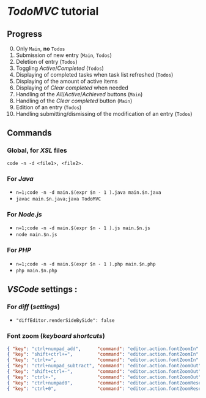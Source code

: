 # *TodoMVC* tutorial

## Progress

0. Only `Main`, **no** `Todos`
1. Submission of new entry (`Main`, `Todos`)
2. Deletion of entry (`Todos`)
3. Toggling *Active*/*Completed* (`Todos`)
4. Displaying of completed tasks when task list refreshed (`Todos`)
5. Displaying of the amount of active items
6. Displaying of *Clear completed* when needed
7. Handling of the *All*/*Active*/*Achieved* buttons (`Main`)
8. Handling of the *Clear completed* button (`Main`)
9. Edition of an entry (`Todos`)
10. Handling submitting/dismissing of the modification of an entry (`Todos`)

## Commands

### Global, for *XSL* files

`code -n -d <file1>, <file2>.`

### For *Java*

- `n=1;code -n -d main.$(expr $n - 1 ).java main.$n.java`
- `javac main.$n.java;java TodoMVC` 

### For *Node.js*

- `n=1;code -n -d main.$(expr $n - 1 ).js main.$n.js`
- `node main.$n.js` 

### For *PHP*

- `n=1;code -n -d main.$(expr $n - 1 ).php main.$n.php`
- `php main.$n.php` 

## *VSCode* settings :

### For *diff* (*settings*)
- `"diffEditor.renderSideBySide": false`

### Font zoom (*keyboard shortcuts*)

``` json
{ "key": "ctrl+numpad_add",      "command": "editor.action.fontZoomIn" },
{ "key": "shift+ctrl+=",         "command": "editor.action.fontZoomIn" },
{ "key": "ctrl+=",               "command": "editor.action.fontZoomIn" },
{ "key": "ctrl+numpad_subtract", "command": "editor.action.fontZoomOut" },
{ "key": "shift+ctrl+-",         "command": "editor.action.fontZoomOut" },
{ "key": "ctrl+-",               "command": "editor.action.fontZoomOut" },
{ "key": "ctrl+numpad0",         "command": "editor.action.fontZoomReset" },
{ "key": "ctrl+0",               "command": "editor.action.fontZoomReset" },
```